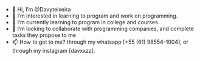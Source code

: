 - 👋 Hi, I’m @Davyteixeira
- 👀 I’m interested in learning to program and work on programming.
- 🌱 I’m currently learning to program in college and courses.
- 💞️ I’m looking to collaborate with programming companies, and complete tasks they propose to me
- 📫 How to get to me? through my whatsapp [+55 (61) 98554-1004], or through my instagram [davxxzz].


<!---
Davyteixeira/Davyteixeira is a ✨ special ✨ repository because its `README.md` (this file) appears on your GitHub profile.
You can click the Preview link to take a look at your changes.
--->
